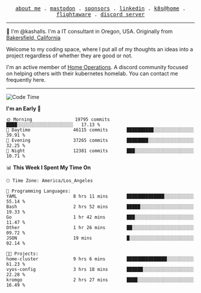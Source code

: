 <p align="center">
  <samp>
    <a href="https://jordanjones.org/">about me</a> .
    <a rel="me" href="https://mastodon.social/@kashall">mastodon</a> .
    <a href="https://github.com/sponsors/kashalls">sponsors</a> .
    <a href="https://linkedin.com/in/jordpjones">linkedin</a> .
    <a href="https://github.com/kashalls/home-cluster">k8s@home</a> .
    <a href="https://flightaware.com/adsb/stats/user/kashalls">flightaware</a> .
    <a href="https://discord.gg/V2WrCfqba9">discord server</a>
  </samp>
</p>

----------------------------------------------------------------

:wave: I'm @kashalls. I'm a IT consultant in Oregon, USA. Originally from [Bakersfield, California](https://maps.app.goo.gl/QQMtywTWghpXB6Tu6)

Welcome to my coding space, where I put all of my thoughts an ideas into a project regardless of whether they are good or not.

I'm an active member of [Home Operations](https://discord.gg/home-operations). A discord community focused on helping others with their kubernetes homelab. You can contact me frequently here.

----------------------------------------------------------------
<!--START_SECTION:waka-->
![Code Time](http://img.shields.io/badge/Code%20Time-1%2C901%20hrs%2050%20mins-blue)

**I'm an Early 🐤** 

```text
🌞 Morning                19795 commits       ████░░░░░░░░░░░░░░░░░░░░░   17.13 % 
🌆 Daytime                46115 commits       ██████████░░░░░░░░░░░░░░░   39.91 % 
🌃 Evening                37265 commits       ████████░░░░░░░░░░░░░░░░░   32.25 % 
🌙 Night                  12381 commits       ███░░░░░░░░░░░░░░░░░░░░░░   10.71 % 
```


📊 **This Week I Spent My Time On** 

```text
🕑︎ Time Zone: America/Los_Angeles

💬 Programming Languages: 
YAML                     8 hrs 11 mins       ██████████████░░░░░░░░░░░   55.14 % 
Bash                     2 hrs 52 mins       █████░░░░░░░░░░░░░░░░░░░░   19.33 % 
Go                       1 hr 42 mins        ███░░░░░░░░░░░░░░░░░░░░░░   11.47 % 
Other                    1 hr 26 mins        ██░░░░░░░░░░░░░░░░░░░░░░░   09.72 % 
JSON                     19 mins             █░░░░░░░░░░░░░░░░░░░░░░░░   02.14 % 

🐱‍💻 Projects: 
home-cluster             9 hrs 6 mins        ███████████████░░░░░░░░░░   61.23 % 
vyos-config              3 hrs 18 mins       ██████░░░░░░░░░░░░░░░░░░░   22.28 % 
kromgo                   2 hrs 27 mins       ████░░░░░░░░░░░░░░░░░░░░░   16.49 % 
```


<!--END_SECTION:waka-->